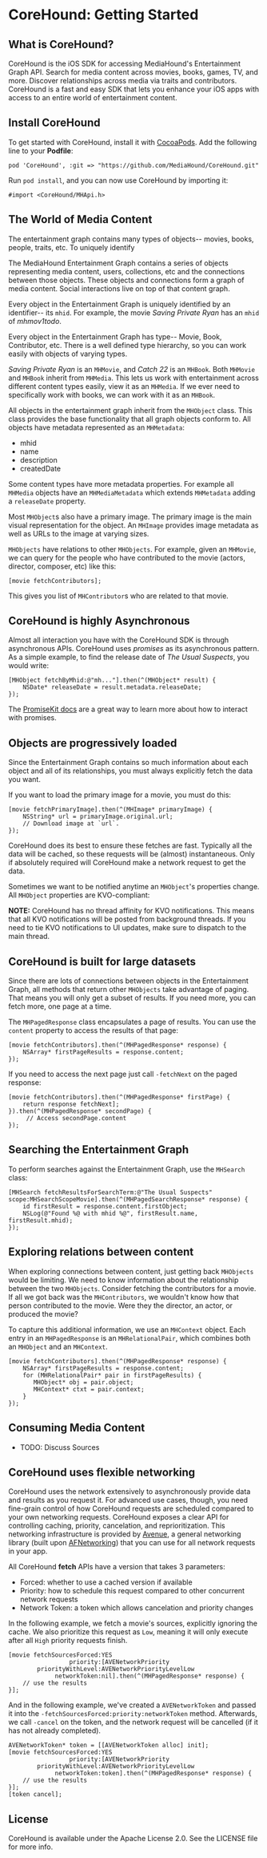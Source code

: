 
# CoreHound: Getting Started

## What is CoreHound?
CoreHound is the iOS SDK for accessing MediaHound's Entertainment Graph API. Search for media content across movies, books, games, TV, and more. Discover relationships across media via traits and contributors. CoreHound is a fast and easy SDK that lets you enhance your iOS apps with access to an entire world of entertainment content. 

## Install CoreHound

To get started with CoreHound, install it with [CocoaPods](http://cocoapods.org). Add the following line to your **Podfile**:

```
pod 'CoreHound', :git => "https://github.com/MediaHound/CoreHound.git"
```

Run `pod install`, and you can now use CoreHound by importing it:

```objc
#import <CoreHound/MHApi.h>
```

## The World of Media Content
The entertainment graph contains many types of objects-- movies, books, people, traits, etc. To uniquely 
identify 

The MediaHound Entertainment Graph contains a series of objects representing media content, users, collections, etc and the connections between those objects. These objects and connections form a graph of media content. Social interactions live on top of that content graph. 

Every object in the Entertainment Graph is uniquely identified by an identifier-- its `mhid`. For example, the movie *Saving Private Ryan* has an `mhid` of *mhmov1todo*.

Every object in the Entertainment Graph has type-- Movie, Book, Contributor, etc. There is a well defined type hierarchy, so you can work easily with objects of varying types. 

*Saving Private Ryan* is an `MHMovie`, and *Catch 22* is an `MHBook`. Both `MHMovie` and `MHBook` inherit from `MHMedia`. This lets us work with entertainment  across different content types easily, view it as an `MHMedia`. If we ever need to specifically work with books, we can work with it as an `MHBook`.

All objects in the entertainment graph inherit from the `MHObject` class. This class provides the base functionality that all graph objects conform to. All objects have metadata represented as an `MHMetadata`:

- mhid
- name
- description
- createdDate

Some content types have more metadata properties. For example all `MHMedia` objects have an `MHMediaMetadata` which extends `MHMetadata` adding a `releaseDate` property.

Most `MHObject`s also have a primary image. The primary image is the main visual representation for the object. An `MHImage` provides image metadata as well as URLs to the image at varying sizes.

`MHObjects` have relations to other `MHObjects`. For example, given an `MHMovie`, we can query for the people who have contributed to the movie (actors, director, composer, etc) like this:

```objc
[movie fetchContributors]; 
```

This gives you list of `MHContributor`s who are related to that movie.

## CoreHound is highly **Asynchronous**
Almost all interaction you have with the CoreHound SDK is through asynchronous APIs. CoreHound uses *promises* as its asynchronous pattern. As a simple example, to find the release date of *The Usual Suspects*, you would write:

```objc
[MHObject fetchByMhid:@"mh..."].then(^(MHObject* result) {
    NSDate* releaseDate = result.metadata.releaseDate;
});
```

The [PromiseKit docs](http://promisekit.org) are a great way to learn more about how to interact with promises.

## Objects are progressively loaded
Since the Entertainment Graph contains so much information about each object and all of its relationships, you must always explicitly fetch the data you want. 

If you want to load the primary image for a movie, you must do this:

```objc
[movie fetchPrimaryImage].then(^(MHImage* primaryImage) {
    NSString* url = primaryImage.original.url;
    // Download image at `url`.
});
```

CoreHound does its best to ensure these fetches are fast. Typically all the data will be cached, so these requests will be (almost) instantaneous. Only if absolutely required will CoreHound make a network request to get the data.

Sometimes we want to be notified anytime an `MHObject`'s properties change. All `MHObject` properties are KVO-compliant:

**NOTE:** CoreHound has no thread affinity for KVO notifications. This means that all KVO notifications will be posted from background threads. If you need to tie KVO notifications to UI updates, make sure to dispatch to the main thread. 

## CoreHound is built for large datasets
Since there are lots of connections between objects in the Entertainment Graph, all methods that return other `MHObjects` take advantage of paging. That means you will only get a subset of results. If you need more, you can fetch more, one page at a time.

The `MHPagedResponse` class encapsulates a page of results. You can use the `content` property to access the results of that page:

```objc
[movie fetchContributors].then(^(MHPagedResponse* response) {
    NSArray* firstPageResults = response.content;
});
```

If you need to access the next page just call `-fetchNext` on the paged response:

```objc
[movie fetchContributors].then(^(MHPagedResponse* firstPage) {
    return response fetchNext];
}).then(^(MHPagedResponse* secondPage) {
     // Access secondPage.content
});
```

## Searching the Entertainment Graph
To perform searches against the Entertainment Graph, use the `MHSearch` class:

```objc
[MHSearch fetchResultsForSearchTerm:@"The Usual Suspects"
scope:MHSearchScopeMovie].then(^(MHPagedSearchResponse* response) {
    id firstResult = response.content.firstObject;
    NSLog(@"Found %@ with mhid %@", firstResult.name, firstResult.mhid);
});
```

## Exploring relations between content
When exploring connections between content, just getting back `MHObjects` would be limiting. We need to know  information about the relationship between the two `MHObjects`. Consider fetching the contributors for a movie. If all we got back was the `MHContributors`, we wouldn't know how that person contributed to the movie. Were they the director, an actor, or produced the movie? 

To capture this additional information, we use an `MHContext` object. Each entry in an `MHPagedResponse` is an `MHRelationalPair`, which combines both an `MHObject` and an `MHContext`.

```objc
[movie fetchContributors].then(^(MHPagedResponse* response) {
    NSArray* firstPageResults = response.content;
    for (MHRelationalPair* pair in firstPageResults) {
       MHObject* obj = pair.object;
       MHContext* ctxt = pair.context;
    }
});
```

## Consuming Media Content
- TODO: Discuss Sources

## CoreHound uses **flexible networking**
CoreHound uses the network extensively to asynchronously provide data and results as you request it. For advanced use cases, though, you need fine-grain control of how CoreHound requests are scheduled compared to your own networking requests. CoreHound exposes a clear API for controlling caching, priority, cancelation, and reprioritization. This networking infrastructure is provided by [Avenue](https://github.com/MediaHound/Avenue), a general networking library (built upon [AFNetworking](https://github.com/AFNetworking/AFNetworking)) that you can use for all network requests in your app.

All CoreHound **fetch** APIs have a version that takes 3 parameters:

- Forced: whether to use a cached version if available
- Priority: how to schedule this request compared to other concurrent network requests
- Network Token: a token which allows cancelation and priority changes

In the following example, we fetch a movie's sources, explicitly ignoring the cache. We also prioritize this request as `Low`, meaning it will only execute after all `High` priority requests finish.

```objc
[movie fetchSourcesForced:YES
                 priority:[AVENetworkPriority
        priorityWithLevel:AVENetworkPriorityLevelLow
             networkToken:nil].then(^(MHPagedResponse* response) {
    // use the results
}];
```

And in the following example, we've created a `AVENetworkToken` and passed it into the `-fetchSourcesForced:priority:networkToken` method. Afterwards, we call `-cancel` on the token, and the network request will be cancelled (if it has not already completed).

```objc
AVENetworkToken* token = [[AVENetworkToken alloc] init];
[movie fetchSourcesForced:YES
                 priority:[AVENetworkPriority
        priorityWithLevel:AVENetworkPriorityLevelLow
             networkToken:token].then(^(MHPagedResponse* response) {
    // use the results
}];
[token cancel];
```

## License

CoreHound is available under the Apache License 2.0. See the LICENSE file for more info.




